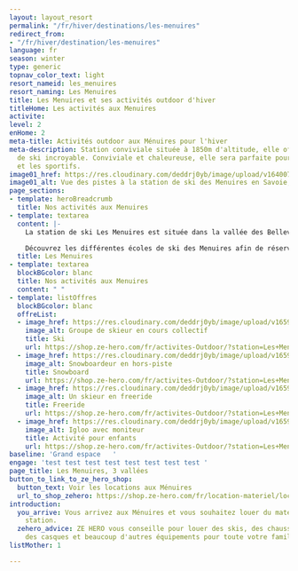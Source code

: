 ```yaml
---
layout: layout_resort
permalink: "/fr/hiver/destinations/les-menuires"
redirect_from:
- "/fr/hiver/destination/les-menuires"
language: fr
season: winter
type: generic
topnav_color_text: light
resort_nameid: les_menuires
resort_naming: Les Menuires
title: Les Menuires et ses activités outdoor d'hiver
titleHome: Les activités aux Menuires
activite: 
level: 2
enHome: 2
meta-title: Activités outdoor aux Ménuires pour l'hiver
meta-description: Station conviviale située à 1850m d'altitude, elle offre un domaine
  de ski incroyable. Conviviale et chaleureuse, elle sera parfaite pour les familles
  et les sportifs.
image01_href: https://res.cloudinary.com/deddrj0yb/image/upload/v1640075420/website/resorts/les%20menuires/yann-allegre-dabLvaCrd1M-unsplash_xdjd2l.jpg
image01_alt: Vue des pistes à la station de ski des Menuires en Savoie, France
page_sections:
- template: heroBreadcrumb
  title: Nos activités aux Menuires
- template: textarea
  content: |-
    La station de ski Les Menuires est située dans la vallée des Bellevilles. Ski aux pieds devant votre logement, profitez de cette station au tempérament familiale, conviviale et sportive. Plongé dans le domaine Les 3 Vallées, le ski n'aura pas de limite. Une station authentique et contemporaine par son architecture. Elle offrira un bel ensoleillement et une très bonne qualité de neige par son altitude et sa température. Profitez de 160 km de piste au sein de la station Les Menuires. Elles proposent tous les types de pistes, pour tous les goûts et les niveaux. Vous trouverez également des zones ludiques comme le Pixel Area, les snowparks, le bordercross et pour les petits le Friendly Natural Park.

    Découvrez les différentes écoles de ski des Menuires afin de réserver un cours de ski collectif ou privé dans notre page : [**Ecole de ski à Les Menuires**](/fr/hiver/conseils/ecole-ski-les-menuires)
  title: Les Menuires
- template: textarea
  blockBGcolor: blanc
  title: Nos activités aux Menuires
  content: " "
- template: listOffres
  blockBGcolor: blanc
  offreList:
  - image_href: https://res.cloudinary.com/deddrj0yb/image/upload/v1659001434/website/winter/_S9C8408.jpg
    image_alt: Groupe de skieur en cours collectif
    title: Ski
    url: https://shop.ze-hero.com/fr/activites-Outdoor/?station=Les+Menuires&calessonstype=all&catypegenderlistsummer=all&calessonsactivitytype=Ski&start-date=
  - image_href: https://res.cloudinary.com/deddrj0yb/image/upload/v1659001478/website/winter/VT_1207.jpg
    image_alt: Snowboardeur en hors-piste
    title: Snowboard
    url: https://shop.ze-hero.com/fr/activites-Outdoor/?station=Les+Menuires&calessonstype=all&catypegenderlistsummer=all&calessonsactivitytype=Snowboard&start-date=
  - image_href: https://res.cloudinary.com/deddrj0yb/image/upload/v1659001449/website/winter/shutterstock_1120866635.jpg
    image_alt: Un skieur en freeride
    title: Freeride
    url: https://shop.ze-hero.com/fr/activites-Outdoor/?station=Les+Menuires&calessonstype=all&catypegenderlistsummer=all&calessonsactivitytype=Hors+piste&start-date=
  - image_href: https://res.cloudinary.com/deddrj0yb/image/upload/v1659001438/website/winter/1_Sylvain-Aymoz30122017.jpg
    image_alt: Igloo avec moniteur
    title: Activité pour enfants
    url: https://shop.ze-hero.com/fr/activites-Outdoor/?station=Les+Menuires&calessonstype=all&catypegenderlistsummer=all&calessonsactivitytype=Activit%C3%A9+non+ski&start-date=
baseline: 'Grand espace   '
engage: 'test test test test test test test test '
page_title: Les Menuires, 3 vallées
button_to_link_to_ze_hero_shop:
  button_text: Voir les locations aux Ménuires
  url_to_shop_zehero: https://shop.ze-hero.com/fr/location-materiel/location-ski/location-ski-enfant?station=les-menuires&equipmentslug=%2Flocation-ski&rental_quality=0&oldslug=%2Flocation-ski&subslug=%2Flocation-ski-adulte&start-date=25%2F12%2F2021&number_rental_days=1
introduction:
  you_arrive: Vous arrivez aux Ménuires et vous souhaitez louer du matériel dans cette
    station.
  zehero_advice: ZE HERO vous conseille pour louer des skis, des chaussures de ski,
    des casques et beaucoup d'autres équipements pour toute votre famille
listMother: 1

---
```

